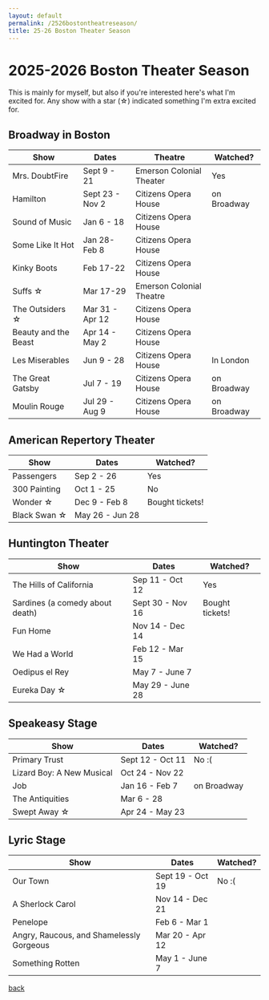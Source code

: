 ```yaml
---
layout: default
permalink: /2526bostontheatreseason/
title: 25-26 Boston Theater Season
---
```


# 2025-2026 Boston Theater Season 

This is mainly for myself, but also if you're interested here's what I'm excited for. Any show with a star (&#9734;) indicated something I'm extra excited for. 

## Broadway in Boston 

Show | Dates | Theatre | Watched? 
--- | --- | --- | ---
Mrs. DoubtFire | Sept 9 - 21 | Emerson Colonial Theater | Yes 
Hamilton | Sept 23 - Nov 2 | Citizens Opera House | on Broadway 
Sound of Music | Jan 6 - 18 | Citizens Opera House 
Some Like It Hot | Jan 28-Feb 8 | Citizens Opera House 
Kinky Boots | Feb 17-22 | Citizens Opera House 
Suffs &#9734; | Mar 17-29 | Emerson Colonial Theatre 
The Outsiders &#9734; | Mar 31 - Apr 12 | Citizens Opera House 
Beauty and the Beast | Apr 14 - May 2 | Citizens Opera House 
Les Miserables | Jun 9 - 28 | Citizens Opera House | In London 
The Great Gatsby | Jul 7 - 19 | Citizens Opera House | on Broadway 
Moulin Rouge | Jul 29 - Aug 9 | Citizens Opera House | on Broadway 

## American Repertory Theater 

Show | Dates | Watched?
--- | --- | ---
Passengers | Sep 2 - 26 | Yes 
300 Painting | Oct 1 - 25 | No 
Wonder &#9734; | Dec 9 - Feb 8 | Bought tickets! 
Black Swan &#9734;| May 26 - Jun 28

## Huntington Theater 

Show | Dates | Watched?
--- | --- | ---
The Hills of California | Sep 11 - Oct 12 | Yes 
Sardines (a comedy about death) | Sept 30 - Nov 16 | Bought tickets! 
Fun Home | Nov 14 - Dec 14 
We Had a World | Feb 12 - Mar 15 
Oedipus el Rey | May 7 - June 7  
Eureka Day &#9734;| May 29 - June 28 

## Speakeasy Stage 

Show | Dates | Watched?
--- | --- | ---
Primary Trust | Sept 12 - Oct 11 | No :( 
Lizard Boy: A New Musical | Oct 24 - Nov 22 
Job | Jan 16 - Feb 7 | on Broadway 
The Antiquities | Mar 6 - 28 
Swept Away &#9734;| Apr 24 - May 23 

## Lyric Stage 

Show | Dates | Watched?
--- | --- | ---
Our Town | Sept 19 - Oct 19 | No :(
A Sherlock Carol | Nov 14 - Dec 21 | 
Penelope | Feb 6 - Mar 1 | 
Angry, Raucous, and Shamelessly Gorgeous | Mar 20 - Apr 12 | 
Something Rotten | May 1 - June 7 | 

[back](/)